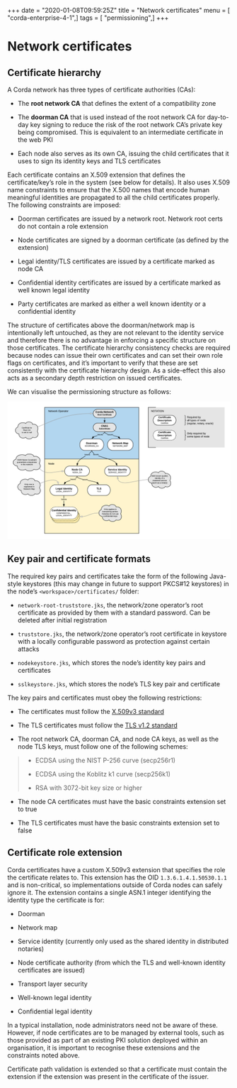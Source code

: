 +++
date = "2020-01-08T09:59:25Z"
title = "Network certificates"
menu = [ "corda-enterprise-4-1",]
tags = [ "permissioning",]
+++



# Network certificates


## Certificate hierarchy

A Corda network has three types of certificate authorities (CAs):


* The **root network CA** that defines the extent of a compatibility zone


* The **doorman CA** that is used instead of the root network CA for day-to-day key signing to reduce the risk of the root
                        network CA’s private key being compromised. This is equivalent to an intermediate certificate in the web PKI


* Each node also serves as its own CA, issuing the child certificates that it uses to sign its identity keys and TLS
                        certificates


Each certificate contains an X.509 extension that defines the certificate/key’s role in the system (see below for details).
                It also uses X.509 name constraints to ensure that the X.500 names that encode human meaningful identities are propagated
                to all the child certificates properly. The following constraints are imposed:


* Doorman certificates are issued by a network root. Network root certs do not contain a role extension


* Node certificates are signed by a doorman certificate (as defined by the extension)


* Legal identity/TLS certificates are issued by a certificate marked as node CA


* Confidential identity certificates are issued by a certificate marked as well known legal identity


* Party certificates are marked as either a well known identity or a confidential identity


The structure of certificates above the doorman/network map is intentionally left untouched, as they are not relevant to
                the identity service and therefore there is no advantage in enforcing a specific structure on those certificates. The
                certificate hierarchy consistency checks are required because nodes can issue their own certificates and can set
                their own role flags on certificates, and it’s important to verify that these are set consistently with the
                certificate hierarchy design. As a side-effect this also acts as a secondary depth restriction on issued
                certificates.

We can visualise the permissioning structure as follows:

![certificate structure](resources/certificate_structure.png "certificate structure")
## Key pair and certificate formats

The required key pairs and certificates take the form of the following Java-style keystores (this may change in future to
                support PKCS#12 keystores) in the node’s `<workspace>/certificates/` folder:


* `network-root-truststore.jks`, the network/zone operator’s root certificate as provided by them with a standard password. Can be deleted after initial registration


* `truststore.jks`, the network/zone operator’s root certificate in keystore with a locally configurable password as protection against certain attacks


* `nodekeystore.jks`, which stores the node’s identity key pairs and certificates


* `sslkeystore.jks`, which stores the node’s TLS key pair and certificate


The key pairs and certificates must obey the following restrictions:


* The certificates must follow the [X.509v3 standard](https://tools.ietf.org/html/rfc5280)


* The TLS certificates must follow the [TLS v1.2 standard](https://tools.ietf.org/html/rfc5246)


* The root network CA, doorman CA, and node CA keys, as well as the node TLS keys, must follow one of the following schemes:

> 
> 
> * ECDSA using the NIST P-256 curve (secp256r1)
> 
> 
> * ECDSA using the Koblitz k1 curve (secp256k1)
> 
> 
> * RSA with 3072-bit key size or higher
> 
> 

* The node CA certificates must have the basic constraints extension set to true


* The TLS certificates must have the basic constraints extension set to false



## Certificate role extension

Corda certificates have a custom X.509v3 extension that specifies the role the certificate relates to. This extension
                has the OID `1.3.6.1.4.1.50530.1.1` and is non-critical, so implementations outside of Corda nodes can safely ignore it.
                The extension contains a single ASN.1 integer identifying the identity type the certificate is for:


* Doorman


* Network map


* Service identity (currently only used as the shared identity in distributed notaries)


* Node certificate authority (from which the TLS and well-known identity certificates are issued)


* Transport layer security


* Well-known legal identity


* Confidential legal identity


In a typical installation, node administrators need not be aware of these. However, if node certificates are to be
                managed by external tools, such as those provided as part of an existing PKI solution deployed within an organisation,
                it is important to recognise these extensions and the constraints noted above.

Certificate path validation is extended so that a certificate must contain the extension if the extension was present
                in the certificate of the issuer.


